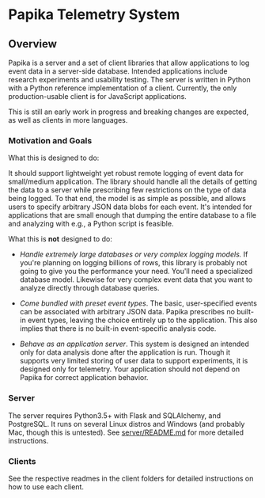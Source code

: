 
Papika Telemetry System
=======================

Overview
--------

Papika is a server and a set of client libraries that allow applications to log event data in a server-side database.
Intended applications include research experiments and usability testing.
The server is written in Python with a Python reference implementation of a client.
Currently, the only production-usable client is for JavaScript applications.

This is still an early work in progress and breaking changes are expected, as well as clients in more languages.

### Motivation and Goals

What this is designed to do:

It should support lightweight yet robust remote logging of event data for small/medium application.
The library should handle all the details of getting the data to a server while prescribing few restrictions on the type of data being logged.
To that end, the model is as simple as possible, and allows users to specify arbitrary JSON data blobs for each event.
It's intended for applications that are small enough that dumping the entire database to a file and analyzing with e.g., a Python script is feasible.

What this is **not** designed to do:

- *Handle extremely large databases or very complex logging models.*
  If you're planning on logging billions of rows, this library is probably not going to give you the performance your need.
  You'll need a specialized database model.
  Likewise for very complex event data that you want to analyze directly through database queries.

- *Come bundled with preset event types*.
  The basic, user-specified events can be associated with arbitrary JSON data.
  Papika prescribes no built-in event types, leaving the choice entirely up to the application.
  This also implies that there is no built-in event-specific analysis code.

- *Behave as an application server*.
  This system is designed an intended only for data analysis done after the application is run.
  Though it supports very limited storing of user data to support experiments, it is designed only for telemetry.
  Your application should not depend on Papika for correct application behavior.

### Server

The server requires Python3.5+ with Flask and SQLAlchemy, and PostgreSQL.
It runs on several Linux distros and Windows (and probably Mac, though this is untested).
See [server/README.md](server/README.md) for more detailed instructions.

### Clients

See the respective readmes in the client folders for detailed instructions on how to use each client.

